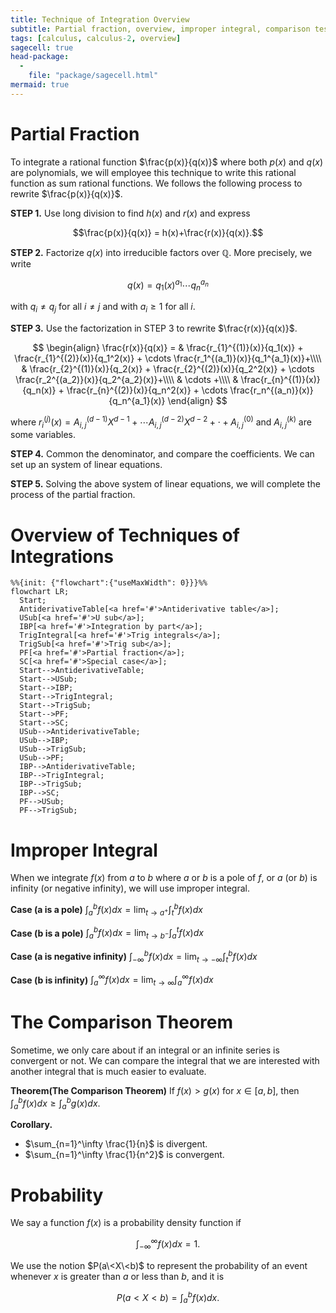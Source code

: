 ```yaml
---
title: Technique of Integration Overview
subtitle: Partial fraction, overview, improper integral, comparison test, and Probability 
tags: [calculus, calculus-2, overview]
sagecell: true
head-package:
  -
    file: "package/sagecell.html"
mermaid: true
---
```


# Partial Fraction

To integrate a rational function $\frac{p(x)}{q(x)}$ where both $p(x)$ and $q(x)$ are polynomials, we will employee this technique to write this rational function as sum rational functions. We follows the following process to rewrite $\frac{p(x)}{q(x)}$.

**STEP 1.** Use long division to find $h(x)$ and $r(x)$ and express

$$\frac{p(x)}{q(x)} = h(x)+\frac{r(x)}{q(x)}.$$

**STEP 2.** Factorize $q(x)$ into irreducible factors over $\mathbb{Q}$. More precisely, we write

$$q(x)=q_1(x)^{a_1}\cdots q_n^{a_n}$$

with $q_i\neq q_j$ for all $i\neq j$ and with $a_i\geq 1$ for all $i$.

**STEP 3.** Use the factorization in STEP 3 to rewrite $\frac{r(x)}{q(x)}$. 

$$
\begin{align}
\frac{r(x)}{q(x)}  = & \frac{r_{1}^{(1)}(x)}{q_1(x)} + \frac{r_{1}^{(2)}(x)}{q_1^2(x)} + \cdots \frac{r_1^{(a_1)}(x)}{q_1^{a_1}(x)}+\\\\
&  \frac{r_{2}^{(1)}(x)}{q_2(x)} + \frac{r_{2}^{(2)}(x)}{q_2^2(x)} + \cdots \frac{r_2^{(a_2)}(x)}{q_2^{a_2}(x)}+\\\\
& \cdots +\\\\
& \frac{r_{n}^{(1)}(x)}{q_n(x)} + \frac{r_{n}^{(2)}(x)}{q_n^2(x)} + \cdots \frac{r_n^{(a_n)}(x)}{q_n^{a_1}(x)}
\end{align}
$$

where $r_i^{(j)}(x) = A_{i,j}^{(d-1)}X^{d-1}+\cdots A_{i,j}^{(d-2)}X^{d-2}+\cdot +A_{i,j}^{(0)}$ and $A_{i,j}^{(k)}$ are some variables.

**STEP 4.** Common the denominator, and compare the coefficients. We can set up an system of linear equations.

**STEP 5.** Solving the above system of linear equations, we will complete the process of the partial fraction.

# Overview of Techniques of Integrations
```mermaid
%%{init: {"flowchart":{"useMaxWidth": 0}}}%%
flowchart LR;
  Start;
  AntiderivativeTable[<a href='#'>Antiderivative table</a>];
  USub[<a href='#'>U sub</a>];
  IBP[<a href='#'>Integration by part</a>];
  TrigIntegral[<a href='#'>Trig integrals</a>];
  TrigSub[<a href='#'>Trig sub</a>];
  PF[<a href='#'>Partial fraction</a>];
  SC[<a href='#'>Special case</a>];
  Start-->AntiderivativeTable;
  Start-->USub;
  Start-->IBP;
  Start-->TrigIntegral;
  Start-->TrigSub;
  Start-->PF;
  Start-->SC;
  USub-->AntiderivativeTable;
  USub-->IBP;
  USub-->TrigSub;
  USub-->PF;
  IBP-->AntiderivativeTable;
  IBP-->TrigIntegral;
  IBP-->TrigSub;
  IBP-->SC;
  PF-->USub;
  PF-->TrigSub;
```

# Improper Integral

When we integrate $f(x)$ from $a$ to $b$ where $a$ or $b$ is a pole of $f$, or $a$ (or $b$) is infinity (or negative infinity), we will use improper integral. 

**Case (a is a pole)** $\displaystyle\int_a^bf(x)dx = \lim_{t\to a^+}\int_t^bf(x)dx$

**Case (b is a pole)** $\displaystyle\int_a^bf(x)dx = \lim_{t\to b^-}\int_a^{t}f(x)dx$

**Case (a is negative infinity)** $\displaystyle\int_{-\infty}^bf(x)dx = \lim_{t\to -\infty}\int_t^bf(x)dx$

**Case (b is infinity)** $\displaystyle\int_a^\infty f(x)dx = \lim_{t\to \infty}\int_a^\infty f(x)dx$

# The Comparison Theorem

Sometime, we only care about if an integral or an infinite series is convergent or not. We can compare the integral that we are interested with another integral that is much easier to evaluate.

**Theorem(The Comparison Theorem)** 
If $f(x)>g(x)$ for $x\in[a,b]$, then $\int_a^bf(x)dx\geq \int_a^b g(x)dx$.

**Corollary.**
- $\sum_{n=1}^\infty \frac{1}{n}$ is divergent.
- $\sum_{n=1}^\infty \frac{1}{n^2}$ is convergent.


# Probability

We say a function $f(x)$ is a probability density function if 

$$\int_{-\infty}^\infty f(x)dx=1.$$

We use the notion $P(a\<X\<b)$ to represent the probability of an event whenever $x$ is greater than $a$ or less than $b$, and it is

$$P(a<X<b) = \int_a^bf(x)dx.$$
